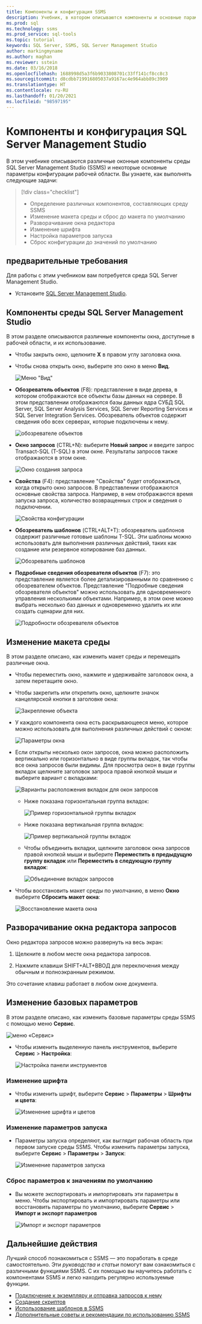 ```yaml
---
title: Компоненты и конфигурация SSMS
description: Учебник, в котором описываются компоненты и основные параметры конфигурации среды SQL Server Management Studio.
ms.prod: sql
ms.technology: ssms
ms.prod_service: sql-tools
ms.topic: tutorial
keywords: SQL Server, SSMS, SQL Server Management Studio
author: markingmyname
ms.author: maghan
ms.reviewer: sstein
ms.date: 03/16/2018
ms.openlocfilehash: 1688998d5a3f6b9033808701c33ff141cf8cc8c3
ms.sourcegitcommit: d8cdbb719916805037a9167ac4e964abb89c3909
ms.translationtype: HT
ms.contentlocale: ru-RU
ms.lasthandoff: 01/20/2021
ms.locfileid: "98597195"
---
```

# <a name="sql-server-management-studio-components-and-configuration"></a>Компоненты и конфигурация SQL Server Management Studio

В этом учебнике описываются различные оконные компоненты среды SQL Server Management Studio (SSMS) и некоторые основные параметры конфигурации рабочей области. Вы узнаете, как выполнять следующие задачи: 

> [!div class="checklist"]
> * Определение различных компонентов, составляющих среду SSMS
> * Изменение макета среды и сброс до макета по умолчанию
> * Разворачивание окна редактора
> * Изменение шрифта
> * Настройка параметров запуска
> * Сброс конфигурации до значений по умолчанию

## <a name="prerequisites"></a>предварительные требования

Для работы с этим учебником вам потребуется среда SQL Server Management Studio.  

* Установите [SQL Server Management Studio](../download-sql-server-management-studio-ssms.md).

## <a name="sql-server-management-studio-components"></a>Компоненты среды SQL Server Management Studio

В этом разделе описываются различные компоненты окна, доступные в рабочей области, и их использование.

* Чтобы закрыть окно, щелкните **X** в правом углу заголовка окна.
* Чтобы снова открыть окно, выберите это окно в меню **Вид**.

    ![Меню "Вид"](media/ssms-configuration/viewmenu.png)

* **Обозреватель объектов** (F8): представление в виде дерева, в котором отображаются все объекты базы данных на сервере. В этом представлении отображаются базы данных ядра СУБД SQL Server, SQL Server Analysis Services, SQL Server Reporting Services и SQL Server Integration Services. Обозреватель объектов содержит сведения обо всех серверах, которые подключены к нему. 

    ![обозревателе объектов](media/ssms-configuration/objectexplorer.png)
* **Окно запросов** (CTRL+N): выберите **Новый запрос** и введите запрос Transact-SQL (T-SQL) в этом окне. Результаты запросов также отображаются в этом окне.

    ![Окно создания запроса](media/ssms-configuration/newquery.png)

* **Свойства** (F4): представление "Свойства" будет отображаться, когда открыто окно запросов. В представлении отображаются основные свойства запроса. Например, в нем отображаются время запуска запроса, количество возвращенных строк и сведения о подключении.  

    ![Свойства конфигурации](media/ssms-configuration/properties.png)

* **Обозреватель шаблонов** (CTRL+ALT+T): обозреватель шаблонов содержит различные готовые шаблоны T-SQL. Эти шаблоны можно использовать для выполнения различных действий, таких как создание или резервное копирование баз данных. 

    ![Обозреватель шаблонов](media/ssms-configuration/templates.png)

* **Подробные сведения обозревателя объектов** (F7): это представление является более детализированными по сравнению с обозревателем объектов. Представление "Подробные сведения обозревателя объектов" можно использовать для одновременного управления несколькими объектами. Например, в этом окне можно выбрать несколько баз данных и одновременно удалить их или создать сценарии для них. 

    ![Подробности обозревателя объектов](media/ssms-configuration/objectexplorerdetails.PNG) 

## <a name="change-the-environment-layout"></a>Изменение макета среды 

В этом разделе описано, как изменить макет среды и перемещать различные окна. 

* Чтобы переместить окно, нажмите и удерживайте заголовок окна, а затем перетащите окно. 
* Чтобы закрепить или открепить окно, щелкните значок канцелярской кнопки в заголовке окна:

    ![Закрепление объекта](media/ssms-configuration/pushpin.png)

* У каждого компонента окна есть раскрывающееся меню, которое можно использовать для выполнения различных действий с окном: 

    ![Параметры окна](media/ssms-configuration/windowoptions.png)

* Если открыты несколько окон запросов, окна можно расположить вертикально или горизонтально в виде группы вкладок, так чтобы все окна запросов были видимы. Для просмотра окон в виде группы вкладок щелкните заголовок запроса правой кнопкой мыши и выберите вариант с вкладками:

    ![Варианты расположения вкладок для окон запросов](media/ssms-configuration/querytabbedoptions.png)

    * Ниже показана горизонтальная группа вкладок:

      ![Пример горизонтальной группы вкладок](media/ssms-configuration/horizontaltab.png)

    * Ниже показана вертикальная группа вкладок:

      ![Пример вертикальной группы вкладок](media/ssms-configuration/verticaltabgroup.png)

    * Чтобы объединить вкладки, щелкните заголовок окна запросов правой кнопкой мыши и выберите **Переместить в предыдущую группу вкладок** или **Переместить в следующую группу вкладок**:

      ![Объединение вкладок запросов](media/ssms-configuration/mergetabgroups.png)

* Чтобы восстановить макет среды по умолчанию, в меню **Окно** выберите **Сбросить макет окна**:

    ![Восстановление макета окна](media/ssms-configuration/resetwindowlayout.png)

## <a name="maximize-query-editor"></a>Разворачивание окна редактора запросов

Окно редактора запросов можно развернуть на весь экран:

1. Щелкните в любом месте окна редактора запросов.

2. Нажмите клавиши SHIFT+ALT+ВВОД для переключения между обычным и полноэкранным режимом. 

Это сочетание клавиш работает в любом окне документа. 

## <a name="change-basic-settings"></a>Изменение базовых параметров

В этом разделе описано, как изменить базовые параметры среды SSMS с помощью меню **Сервис**.

  ![меню «Сервис»](media/ssms-configuration/tools.png)

* Чтобы изменить выделенную панель инструментов, выберите **Сервис** > **Настройка**:

    ![Настройка панели инструментов](media/ssms-configuration/toolbar.png)

### <a name="change-the-font"></a>Изменение шрифта

* Чтобы изменить шрифт, выберите **Сервис** > **Параметры** > **Шрифты и цвета**:

     ![Изменение шрифта и цветов](media/ssms-configuration/fontsandcolors.png)

### <a name="change-startup-options"></a>Изменение параметров запуска

* Параметры запуска определяют, как выглядит рабочая область при первом запуске среды SSMS. Чтобы изменить параметры запуска, выберите **Сервис** > **Параметры** > **Запуск**:

    ![Изменение параметров запуска](media/ssms-configuration/startup.png)

### <a name="reset-settings-to-the-default"></a>Сброс параметров к значениям по умолчанию

* Вы можете экспортировать и импортировать эти параметры в меню. Чтобы экспортировать и импортировать параметры или восстановить параметры по умолчанию, выберите **Сервис** > **Импорт и экспорт параметров** 

    ![Импорт и экспорт параметров](media/ssms-configuration/settings.png)

## <a name="next-steps"></a>Дальнейшие действия

Лучший способ познакомиться с SSMS — это поработать в среде самостоятельно. Эти *руководства* и *статьи* помогут вам ознакомиться с различными функциями SSMS.  С их помощью вы научитесь работать с компонентами SSMS и легко находить регулярно используемые функции.

* [Подключение к экземпляру и отправка запросов к нему](../quickstarts/ssms-connect-query-sql-server.md)
* [Создание скриптов](scripting-ssms.md)
* [Использование шаблонов в SSMS](../template/templates-ssms.md)
* [Дополнительные советы и рекомендации по использованию SSMS](ssms-tricks.md)